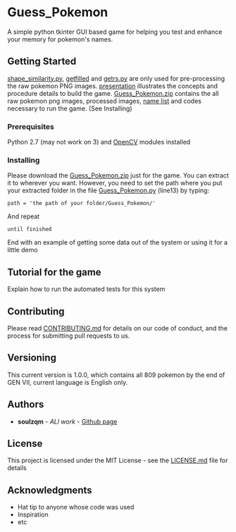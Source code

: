 # Guess_Pokemon

A simple python tkinter GUI based game for helping you test and enhance your memory for pokemon's names.

## Getting Started


[shape_similarity.py](https://github.com/soulzqm/Guess_Pokemon/blob/master/shape_similarity.py), [getfilled](https://github.com/soulzqm/Guess_Pokemon/blob/master/getfilled.py) and [getrs.py](https://github.com/soulzqm/Guess_Pokemon/blob/master/getrs.py) are only used for pre-processing the raw pokemon PNG images. 
[presentation]() illustrates the concepts and procedure details to build the game.
[Guess_Pokemon.zip]() contains the all raw pokemon png images, processed images, [name list](https://github.com/soulzqm/Guess_Pokemon/blob/master/pokemonlist.txt) and codes necessary to run the game. (See Installing)

### Prerequisites

Python 2.7 (may not work on 3) and [OpenCV](https://docs.opencv.org/3.4.3/index.html) modules installed



### Installing

Please download the [Guess_Pokemon.zip]() just for the game. You can extract it to wherever you want. However, you need to set the path where you put your extracted folder in the file [Guess_Pokemon.py]() (line13) by typing:

```
path = 'the path of your folder/Guess_Pokemon/'
```

And repeat

```
until finished
```

End with an example of getting some data out of the system or using it for a little demo

## Tutorial for the game

Explain how to run the automated tests for this system


## Contributing

Please read [CONTRIBUTING.md](https://gist.github.com/PurpleBooth/b24679402957c63ec426) for details on our code of conduct, and the process for submitting pull requests to us.

## Versioning

This current version is 1.0.0, which contains all 809 pokemon by the end of GEN VII, current language is English only.

## Authors

* **soulzqm** - *ALl work* - [Github page](https://github.com/PurpleBooth)



## License

This project is licensed under the MIT License - see the [LICENSE.md](LICENSE.md) file for details

## Acknowledgments

* Hat tip to anyone whose code was used
* Inspiration
* etc

